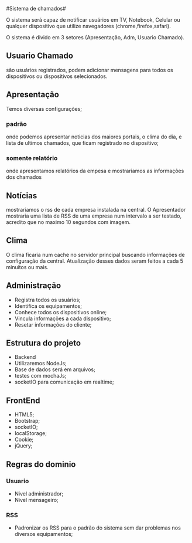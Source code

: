 #Sistema de chamados#

O sistema será capaz de notificar usuários em TV, Notebook, Celular ou qualquer dispositivo que utilize navegadores (chrome,firefox,safari).

O sistema é divido em 3 setores (Apresentação, Adm, Usuario Chamado).


## Usuario Chamado ##
são usuários registrados, podem adicionar mensagens para todos os dispositivos ou dispositivos selecionados.

## Apresentação ##
Temos diversas configurações;
### padrão ###
onde podemos apresentar noticias dos maiores portais, o clima do dia, e lista de ultimos chamados, que ficam registrado no dispositivo;
### somente relatório ###
onde apresentamos relatórios da empesa e mostrariamos as informações dos chamados

## Notícias ## 
mostrariamos o rss de cada empresa instalada na central.
O Apresentador mostraria uma lista de RSS de uma empresa num intervalo a ser testado, acredito que no maximo 10 segundos com imagem.

## Clima ##

O clima ficaria num cache no servidor principal buscando informações de configuração da central.
Atualização desses dados seram feitos a cada 5 minuitos ou mais.


##  Administração ##

* Registra todos os usuários;
* Identifica os equipamentos;
* Conhece todos os dispositivos online;
* Vincula informações a cada dispositivo;
* Resetar informações do cliente;

## Estrutura do projeto ##

* Backend
* Utilizaremos NodeJs;
* Base de dados será em arquivos;
* testes com mochaJs;
* socketIO para comunicação em realtime;

## FrontEnd ##
* HTML5;
* Bootstrap;
* socketIO;
* localStorage;
* Cookie;
* jQuery;

## Regras do dominio ##

### Usuario ###
* Nivel administrador;
* Nivel mensageiro;

### RSS ###
* Padronizar os RSS para o padrão do sistema sem dar problemas nos diversos equipamentos;